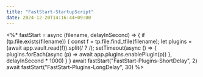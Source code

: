 ```yaml
---
title: "FastStart-StartupScript"
date: 2024-12-20T14:16:44+09:00
---
```

<%*
fastStart = async (filename, delayInSecond) => {
    if (tp.file.exists(filename)) {
        const f = tp.file.find_tfile(filename);
        let plugins = (await app.vault.read(f)).split(/?
/);
        setTimeout(async () => {
            plugins.forEach(async (p) => await app.plugins.enablePlugin(p))
        }, delayInSecond * 1000)
    }
}
await fastStart("FastStart-Plugins-ShortDelay", 2)
await fastStart("FastStart-Plugins-LongDelay", 30)
%>
